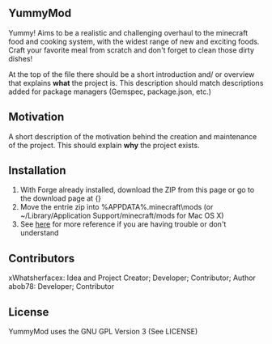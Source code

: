 ## YummyMod
Yummy! Aims to be a realistic and challenging overhaul to the minecraft food and cooking system, with the widest range of new and exciting foods. Craft your favorite meal from scratch and don't forget to clean those dirty dishes!


At the top of the file there should be a short introduction and/ or overview that explains **what** the project is. This description should match descriptions added for package managers (Gemspec, package.json, etc.)

## Motivation

A short description of the motivation behind the creation and maintenance of the project. This should explain **why** the project exists.

## Installation

1. With Forge already installed, download the ZIP from this page or go to the download page at {}
2. Move the entrie zip into %APPDATA%\.minecraft\mods (or ~/Library/Application Support/minecraft/mods for Mac OS X)
3. See [here](http://minemum.com/installing-mods) for more reference if you are having trouble or don't understand

## Contributors

xWhatsherfacex: Idea and Project Creator; Developer; Contributor; Author  
abob78: Developer; Contributor

## License

YummyMod uses the GNU GPL Version 3 (See LICENSE)
